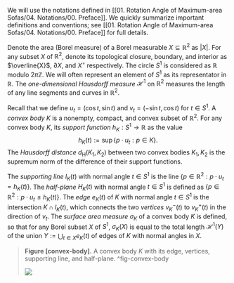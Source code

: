 We will use the notations defined in [[01. Rotation Angle of Maximum-area Sofas/04. Notations/00. Preface]]. We quickly summarize important definitions and conventions; see [[01. Rotation Angle of Maximum-area Sofas/04. Notations/00. Preface]] for full details.

Denote the area (Borel measure) of a Borel measurable $X \subseteq \mathbb{R}^2$ as $|X|$. For any subset $X$ of $\mathbb{R}^2$, denote its topological closure, boundary, and interior as $\overline{X}$, $\partial X$, and $X^\circ$ respectively. The circle $S^1$ is considered as $\mathbb{R}$ modulo $2 \pi \mathbb{Z}$. We will often represent an element of $S^1$ as its representator in $\mathbb{R}$. The _one-dimensional Hausdorff measure_ $\mathcal{H}^1$ on $\mathbb{R}^2$ measures the length of any line segments and curves in $\mathbb{R}^2$.

Recall that we define $u_t = (\cos t, \sin t)$ and $v_t = (-\sin t, \cos t)$ for $t \in S^1$. A _convex body_ $K$ is a nonempty, compact, and convex subset of $\mathbb{R}^2$. For any convex body $K$, its _support function_ $h_K : S^1 \to \mathbb{R}$ as the value
$$
h_K(t) := \sup \left\{ p \cdot u_t : p \in K \right\}.
$$
The _Hausdorff distance_ $d_\mathrm{H}(K_1, K_2)$ between two convex bodies $K_1, K_2$ is the supremum norm of the difference of their support functions.

The _supporting line_ $l_K(t)$ with normal angle $t \in S^1$ is the line $\left\{ p \in \mathbb{R}^2 : p \cdot u_t = h_K(t) \right\}$. The _half-plane_ $H_K(t)$ with normal angle $t \in S^1$ is defined as $\left\{ p \in \mathbb{R}^2 : p \cdot u_t \leq h_K(t) \right\}$. The _edge_ $e_K(t)$ of $K$ with normal angle $t \in S^1$ is the intersection $K \cap l_K(t)$, which connects the two _vertices_ $v_K^-(t)$ to $v_K^+(t)$ in the direction of $v_t$. The _surface area measure_ $\sigma_K$ of a convex body $K$ is defined, so that for any Borel subset $X$ of $S^1$, $\sigma_K(X)$ is equal to the total length $\mathcal{H}^1(Y)$ of the union $Y := \bigcup_{t \in X} e_K(t)$ of edges of $K$ with normal angles in $X$.

> __Figure [convex-body].__ A convex body $K$ with its edge, vertices, supporting line, and half-plane. ^fig-convex-body
> 
> ![](images/convexBody.svg)